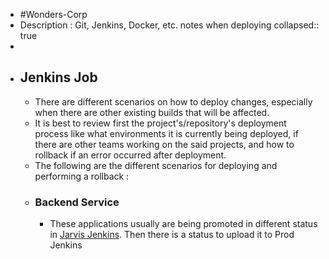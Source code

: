 - #Wonders-Corp
- Description : Git, Jenkins, Docker, etc. notes when deploying
  collapsed:: true
-
- ## Jenkins Job
	- There are different scenarios on how to deploy changes, especially when there are other existing builds that will be affected.
	- It is best to review first the project's/repository's deployment process like what environments it is currently being deployed, if there are other teams working on the said projects, and how to rollback if an error occurred after deployment.
	- The following are the different scenarios for deploying and performing a rollback :
	- ### Backend Service
		- These applications usually are being promoted in different status in [Jarvis Jenkins](http://jarvis.letsdochinese.com/jenkins/). Then there is a status to upload it to Prod Jenkins